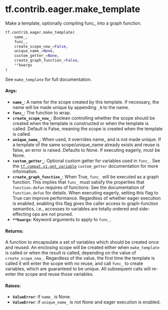<div itemscope itemtype="http://developers.google.com/ReferenceObject">
<meta itemprop="name" content="tf.contrib.eager.make_template" />
<meta itemprop="path" content="Stable" />
</div>

# tf.contrib.eager.make_template

Make a template, optionally compiling func_ into a graph function.

``` python
tf.contrib.eager.make_template(
    name_,
    func_,
    create_scope_now_=False,
    unique_name_=None,
    custom_getter_=None,
    create_graph_function_=False,
    **kwargs
)
```

<!-- Placeholder for "Used in" -->

See `make_template` for full documentation.

#### Args:


* <b>`name_`</b>: A name for the scope created by this template. If necessary, the name
  will be made unique by appending `_N` to the name.
* <b>`func_`</b>: The function to wrap.
* <b>`create_scope_now_`</b>: Boolean controlling whether the scope should be created
  when the template is constructed or when the template is called. Default
  is False, meaning the scope is created when the template is called.
* <b>`unique_name_`</b>: When used, it overrides name_ and is not made unique. If a
  template of the same scope/unique_name already exists and reuse is false,
  an error is raised. Defaults to None. If executing eagerly, must be None.
* <b>`custom_getter_`</b>: Optional custom getter for variables used in `func_`. See
  the <a href="../../../tf/get_variable.md"><code>tf.compat.v1.get_variable</code></a> `custom_getter` documentation for more
  information.
* <b>`create_graph_function_`</b>: When True, `func_` will be executed as a graph
  function. This implies that `func_` must satisfy the properties that
  `function.defun` requires of functions: See the documentation of
    `function.defun` for details. When executing eagerly, setting this flag
    to True can improve performance. Regardless of whether eager execution
    is enabled, enabling this flag gives the caller access to graph-function
    semantics, i.e., accesses to variables are totally ordered and
    side-effecting ops are not pruned.
* <b>`**kwargs`</b>: Keyword arguments to apply to `func_`.


#### Returns:

A function to encapsulate a set of variables which should be created once
and reused. An enclosing scope will be created either when `make_template`
is called or when the result is called, depending on the value of
`create_scope_now_`. Regardless of the value, the first time the template
is called it will enter the scope with no reuse, and call `func_` to create
variables, which are guaranteed to be unique. All subsequent calls will
re-enter the scope and reuse those variables.



#### Raises:


* <b>`ValueError`</b>: if `name_` is None.
* <b>`ValueError`</b>: if `unique_name_` is not None and eager execution is enabled.